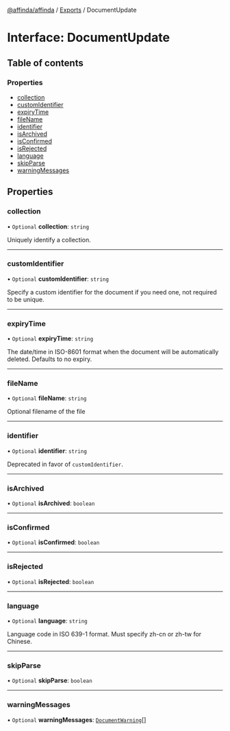 [@affinda/affinda](../README.md) / [Exports](../modules.md) / DocumentUpdate

# Interface: DocumentUpdate

## Table of contents

### Properties

- [collection](DocumentUpdate.md#collection)
- [customIdentifier](DocumentUpdate.md#customidentifier)
- [expiryTime](DocumentUpdate.md#expirytime)
- [fileName](DocumentUpdate.md#filename)
- [identifier](DocumentUpdate.md#identifier)
- [isArchived](DocumentUpdate.md#isarchived)
- [isConfirmed](DocumentUpdate.md#isconfirmed)
- [isRejected](DocumentUpdate.md#isrejected)
- [language](DocumentUpdate.md#language)
- [skipParse](DocumentUpdate.md#skipparse)
- [warningMessages](DocumentUpdate.md#warningmessages)

## Properties

### collection

• `Optional` **collection**: `string`

Uniquely identify a collection.

___

### customIdentifier

• `Optional` **customIdentifier**: `string`

Specify a custom identifier for the document if you need one, not required to be unique.

___

### expiryTime

• `Optional` **expiryTime**: `string`

The date/time in ISO-8601 format when the document will be automatically deleted.  Defaults to no expiry.

___

### fileName

• `Optional` **fileName**: `string`

Optional filename of the file

___

### identifier

• `Optional` **identifier**: `string`

Deprecated in favor of `customIdentifier`.

___

### isArchived

• `Optional` **isArchived**: `boolean`

___

### isConfirmed

• `Optional` **isConfirmed**: `boolean`

___

### isRejected

• `Optional` **isRejected**: `boolean`

___

### language

• `Optional` **language**: `string`

Language code in ISO 639-1 format. Must specify zh-cn or zh-tw for Chinese.

___

### skipParse

• `Optional` **skipParse**: `boolean`

___

### warningMessages

• `Optional` **warningMessages**: [`DocumentWarning`](DocumentWarning.md)[]

